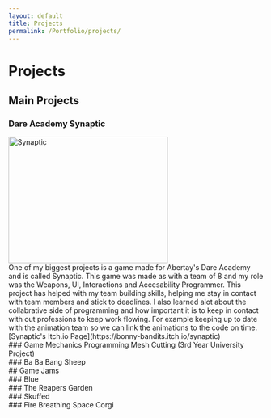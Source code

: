 ```yaml
---
layout: default
title: Projects
permalink: /Portfolio/projects/
---
```


# Projects

## Main Projects


### Dare Academy Synaptic
<img width="315" height="250" alt="Synaptic" src="https://github.com/user-attachments/assets/a12b8fc3-fe75-453e-8ef8-0454fba62356" />
<br/>
One of my biggest projects is a game made for Abertay's Dare Academy and is called Synaptic. This game was made as with a team of 8 and my role was the Weapons, UI, Interactions and Accesability Programmer. This project has helped with my team building skills, helping me stay in contact with team members and stick to deadlines. I also learned alot about the collabrative side of programming and how important it is to keep in contact with out professions to keep work flowing. For example keeping up to date with the animation team so we can link the animations to the code on time.
<br/> [Synaptic's Itch.io Page](https://bonny-bandits.itch.io/synaptic)

<br/>
### Game Mechanics Programming Mesh Cutting (3rd Year University Project)

<br/>
### Ba Ba Bang Sheep

<br/>
## Game Jams

<br/>
### Blue

<br/>
### The Reapers Garden

<br/>
### Skuffed

<br/>
### Fire Breathing Space Corgi
